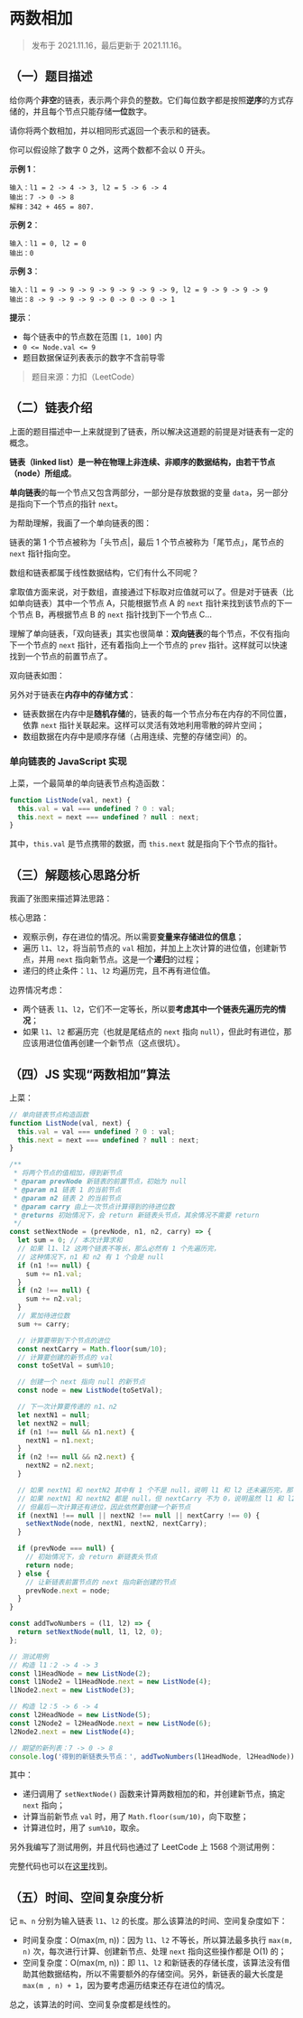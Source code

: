# 两数相加

> 发布于 2021.11.16，最后更新于 2021.11.16。

## （一）题目描述

给你两个**非空**的链表，表示两个非负的整数。它们每位数字都是按照**逆序**的方式存储的，并且每个节点只能存储**一位**数字。

请你将两个数相加，并以相同形式返回一个表示和的链表。

你可以假设除了数字 0 之外，这两个数都不会以 0 开头。

**示例 1**：

```
输入：l1 = 2 -> 4 -> 3, l2 = 5 -> 6 -> 4
输出：7 -> 0 -> 8
解释：342 + 465 = 807.
```

**示例 2**：

```
输入：l1 = 0, l2 = 0
输出：0
```

**示例 3**：

```
输入：l1 = 9 -> 9 -> 9 -> 9 -> 9 -> 9 -> 9, l2 = 9 -> 9 -> 9 -> 9
输出：8 -> 9 -> 9 -> 9 -> 0 -> 0 -> 0 -> 1
```

**提示**：

* 每个链表中的节点数在范围 `[1, 100]` 内
* `0 <= Node.val <= 9`
* 题目数据保证列表表示的数字不含前导零

> 题目来源：力扣（LeetCode）

## （二）链表介绍

上面的题目描述中一上来就提到了链表，所以解决这道题的前提是对链表有一定的概念。

**链表（linked list）是一种在物理上非连续、非顺序的数据结构，由若干节点（node）所组成**。

**单向链表**的每一个节点又包含两部分，一部分是存放数据的变量 `data`，另一部分是指向下一个节点的指针 `next`。

为帮助理解，我画了一个单向链表的图：

链表的第 1 个节点被称为「头节点|，最后 1 个节点被称为「尾节点」，尾节点的 `next` 指针指向空。

数组和链表都属于线性数据结构，它们有什么不同呢？

拿取值方面来说，对于数组，直接通过下标取对应值就可以了。但是对于链表（比如单向链表）其中一个节点 A，只能根据节点 A 的 `next` 指针来找到该节点的下一个节点 B，再根据节点 B 的 `next` 指针找到下一个节点 C...

理解了单向链表，「双向链表」其实也很简单：**双向链表**的每个节点，不仅有指向下一个节点的 `next` 指针，还有着指向上一个节点的 `prev` 指针。这样就可以快速找到一个节点的前置节点了。

双向链表如图：

另外对于链表在**内存中的存储方式**：

* 链表数据在内存中是**随机存储**的，链表的每一个节点分布在内存的不同位置，依靠 `next` 指针关联起来。这样可以灵活有效地利用零散的碎片空间；
* 数组数据在内存中是顺序存储（占用连续、完整的存储空间）的。

### 单向链表的 JavaScript 实现

上菜，一个最简单的单向链表节点构造函数：

```js
function ListNode(val, next) {
  this.val = val === undefined ? 0 : val;
  this.next = next === undefined ? null : next;
}
```

其中，`this.val` 是节点携带的数据，而 `this.next` 就是指向下个节点的指针。

## （三）解题核心思路分析

我画了张图来描述算法思路：

核心思路：

* 观察示例，存在进位的情况。所以需要**变量来存储进位的信息**；
* 遍历 `l1`、`l2`，将当前节点的 `val` 相加，并加上上次计算的进位值，创建新节点，并用 `next` 指向新节点。这是一个**递归**的过程；
* 递归的终止条件：`l1`、`l2` 均遍历完，且不再有进位值。

边界情况考虑：

* 两个链表 `l1`、`l2`，它们不一定等长，所以要**考虑其中一个链表先遍历完的情况**；
* 如果 `l1`、`l2` 都遍历完（也就是尾结点的 `next` 指向 `null`），但此时有进位，那应该用进位值再创建一个新节点（这点很坑）。

## （四）JS 实现“两数相加”算法

上菜：

```js
// 单向链表节点构造函数
function ListNode(val, next) {
  this.val = val === undefined ? 0 : val;
  this.next = next === undefined ? null : next;
}

/**
 * 将两个节点的值相加，得到新节点
 * @param prevNode 新链表的前置节点，初始为 null
 * @param n1 链表 1 的当前节点
 * @param n2 链表 2 的当前节点
 * @param carry 由上一次节点计算得到的待进位数
 * @returns 初始情况下，会 return 新链表头节点，其余情况不需要 return
 */
const setNextNode = (prevNode, n1, n2, carry) => {
  let sum = 0; // 本次计算求和
  // 如果 l1、l2 这两个链表不等长，那么必然有 1 个先遍历完，
  // 这种情况下，n1 和 n2 有 1 个会是 null
  if (n1 !== null) {
    sum += n1.val;
  }
  if (n2 !== null) {
    sum += n2.val;
  }
  // 累加待进位数
  sum += carry;

  // 计算要带到下个节点的进位
  const nextCarry = Math.floor(sum/10);
  // 计算要创建的新节点的 val
  const toSetVal = sum%10;

  // 创建一个 next 指向 null 的新节点
  const node = new ListNode(toSetVal);

  // 下一次计算要传递的 n1、n2
  let nextN1 = null;
  let nextN2 = null;
  if (n1 !== null && n1.next) {
    nextN1 = n1.next;
  }
  if (n2 !== null && n2.next) {
    nextN2 = n2.next;
  }

  // 如果 nextN1 和 nextN2 其中有 1 个不是 null，说明 l1 和 l2 还未遍历完，那么继续遍历
  // 如果 nextN1 和 nextN2 都是 null，但 nextCarry 不为 0，说明虽然 l1 和 l2 已经遍历完了，
  // 但最后一次计算还有进位，因此依然要创建一个新节点
  if (nextN1 !== null || nextN2 !== null || nextCarry !== 0) {
    setNextNode(node, nextN1, nextN2, nextCarry);
  }

  if (prevNode === null) {
    // 初始情况下，会 return 新链表头节点
    return node;
  } else {
    // 让新链表前置节点的 next 指向新创建的节点
    prevNode.next = node;
  }
}

const addTwoNumbers = (l1, l2) => {
  return setNextNode(null, l1, l2, 0);
};

// 测试用例
// 构造 l1：2 -> 4 -> 3
const l1HeadNode = new ListNode(2);
const l1Node2 = l1HeadNode.next = new ListNode(4);
l1Node2.next = new ListNode(3);

// 构造 l2：5 -> 6 -> 4
const l2HeadNode = new ListNode(5);
const l2Node2 = l2HeadNode.next = new ListNode(6);
l2Node2.next = new ListNode(4);

// 期望的新列表：7 -> 0 -> 8
console.log('得到的新链表头节点：', addTwoNumbers(l1HeadNode, l2HeadNode));
```

其中：

* 递归调用了 `setNextNode()` 函数来计算两数相加的和，并创建新节点，搞定 `next` 指向；
* 计算当前新节点 `val` 时，用了 `Math.floor(sum/10)`，向下取整；
* 计算进位时，用了 `sum%10`，取余。

另外我编写了测试用例，并且代码也通过了 LeetCode 上 1568 个测试用例：

完整代码也可以在[这里](https://github.com/roc-an/blog/blob/main/algorithm-topics/addTwoNumbers/code/addTwoNumbers.js)找到。

## （五）时间、空间复杂度分析

记 `m`、`n` 分别为输入链表 `l1`、`l2` 的长度。那么该算法的时间、空间复杂度如下：

* 时间复杂度：O(max(m, n))：因为 `l1`、`l2` 不等长，所以算法最多执行 `max(m, n)` 次，每次进行计算、创建新节点、处理 `next` 指向这些操作都是 O(1) 的；
* 空间复杂度：O(max(m, n))：即 `l1`、`l2` 和新链表的存储长度，该算法没有借助其他数据结构，所以不需要额外的存储空间。另外，新链表的最大长度是 `max(m , n) + 1`，因为要考虑遍历结束还存在进位的情况。

总之，该算法的时间、空间复杂度都是线性的。
